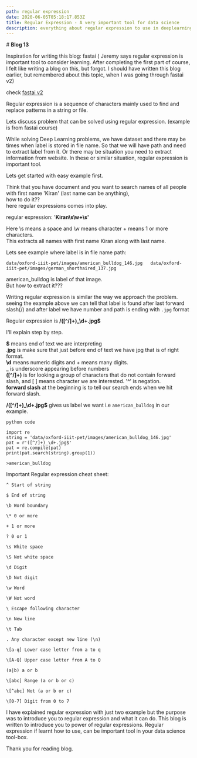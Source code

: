 ```yaml
---
path: regular expression
date: 2020-06-05T05:18:17.853Z
title: Regular Expression - A very important tool for data science
description: everything about regular expression to use in deeplearning to filter filename
---
```

\# **Blog 13**

Inspiration for writing this blog: fastai ( Jeremy says regular expression is important tool to consider learning. After completing the first part of course, I felt like writing a blog on this, but forgot. I should have written this blog earlier, but remembered about this topic, when I was going through fastai v2)  

check [fastai v2 ](https://dev.fast.ai/) 

Regular expression is a sequence of characters mainly used to find and replace patterns in a string or file.

Lets discuss problem that can be solved using regular expression. (example is from fastai course)

While solving Deep Learning problems, we have dataset and there may be times when label is stored in file name. So that we will have path and need to extract label from it. Or there may be situation you need to extract information from website. In these or similar situation, regular expression is important tool.

Lets get started with easy example first. 

Think that you have document and you want to search names of all people with first name 'Kiran' (last name can be anything),  
how to do it??   
here regular expressions comes into play.

regular expression: '**Kiran\s\w+\s'**

Here \s means a space and \w means character + means 1 or more characters.  
This extracts all names with first name Kiran along with last name.

Lets see example where label is in file name path:

`data/oxford-iiit-pet/images/american_bulldog_146.jpg  
data/oxford-iiit-pet/images/german_shorthaired_137.jpg`

american_bulldog is label of that image.  
But how to extract it???

Writing regular expression is similar the way we approach the problem. seeing the example above we can tell that label is found after last forward slash(/) and after label we have number and path is ending with `.jpg` format

Regular expression is **/(\[^/]+)_\d+.jpg$**

I'll explain step by step.

**$** means end of text we are interpreting\
.**jpg** is make sure that just before end of text we have jpg that is of right format.\
**\d** means numeric digits and + means many digits.\
**_** is underscore appearing before numbers\
**(\[^/]+)** is for looking a group of characters that do not contain forward slash, and \[ ] means character we are interested. '**^**' is negation.\
**forward slash** at the beginning is to tell our search ends when we hit forward slash.

**/(\[^/]+)_\d+.jpg$** gives us label we want i.e `american_bulldog` in our example.

`python code`

```
import re
string = 'data/oxford-iiit-pet/images/american_bulldog_146.jpg'  
pat = r'([^/]+)_\d+.jpg$'  
pat = re.compile(pat)  
print(pat.search(string).group(1))  

>american_bulldog
```

Important Regular expression cheat sheet:

```
^ Start of string

$ End of string

\b Word boundary

\* 0 or more

+ 1 or more

? 0 or 1

\s White space

\S Not white space

\d Digit

\D Not digit

\w Word

\W Not word

\ Escape following character

\n New line

\t Tab

. Any character except new line (\n)

\[a-q] Lower case letter from a to q

\[A-Q] Upper case letter from A to Q

(a|b) a or b

\[abc] Range (a or b or c)

\[^abc] Not (a or b or c)

\[0-7] Digit from 0 to 7
```



I have explained regular expression with just two example but the purpose was to introduce you to regular expression and what it can do. This blog is written to introduce you to power of regular expressions. Regular expression if learnt how to use, can be important tool in your data science tool-box. 

Thank you for reading blog.
